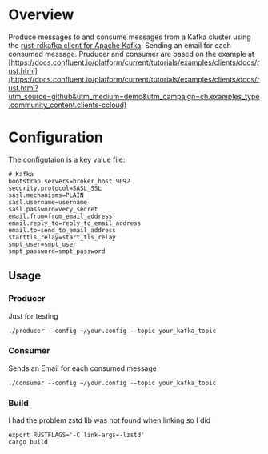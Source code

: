# Overview

Produce messages to and consume messages from a Kafka cluster using the [rust-rdkafka client for Apache Kafka](https://github.com/fede1024/rust-rdkafka). Sending an email for each consumed message. Pruducer and consumer are based on the example at [https://docs.confluent.io/platform/current/tutorials/examples/clients/docs/rust.html](https://docs.confluent.io/platform/current/tutorials/examples/clients/docs/rust.html?utm_source=github&utm_medium=demo&utm_campaign=ch.examples_type.community_content.clients-ccloud)

# Configuration

The configutaion is a key value file:

```
# Kafka
bootstrap.servers=broker_host:9092
security.protocol=SASL_SSL
sasl.mechanisms=PLAIN
sasl.username=username
sasl.password=very_secret
email.from=from_email_address
email.reply_to=reply_to_email_address
email.to=send_to_email_address
starttls_relay=start_tls_relay
smpt_user=smpt_user
smpt_password=smpt_password
```

## Usage

### Producer 

Just for testing

```
./producer --config ~/your.config --topic your_kafka_topic
```

### Consumer 

Sends an Email for each consumed message

```
./consumer --config ~/your.config --topic your_kafka_topic
```
### Build

I had the problem zstd lib was not found when linking so I did
```
export RUSTFLAGS='-C link-args=-lzstd'
cargo build
```